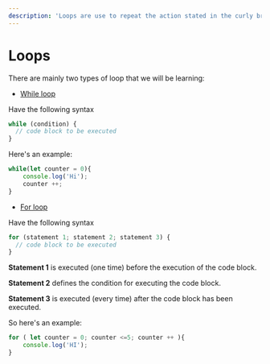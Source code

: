 ```yaml
---
description: 'Loops are use to repeat the action stated in the curly braces { }.'
---
```


# Loops

There are mainly two types of loop that we will be learning:

* [While loop](for-loop-1.md)

Have the following syntax

```javascript
while (condition) {
  // code block to be executed
}
```

Here's an example:

```javascript
while(let counter = 0){
    console.log('Hi');
    counter ++;
}
```

* [For loop](for-loop.md)

Have the following syntax

```javascript
for (statement 1; statement 2; statement 3) {
  // code block to be executed
}
```

**Statement 1** is executed \(one time\) before the execution of the code block.

**Statement 2** defines the condition for executing the code block.

**Statement 3** is executed \(every time\) after the code block has been executed.

So here's an example: 

```javascript
for ( let counter = 0; counter <=5; counter ++ ){
    console.log('HI');
}
```

